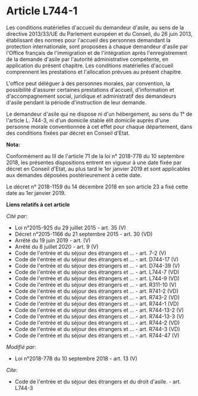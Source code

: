# Article L744-1

Les conditions matérielles d'accueil du demandeur d'asile, au sens de la directive 2013/33/UE du Parlement européen et du
Conseil, du 26 juin 2013, établissant des normes pour l'accueil des personnes demandant la protection internationale, sont
proposées à chaque demandeur d'asile par l'Office français de l'immigration et de l'intégration après l'enregistrement de la
demande d'asile par l'autorité administrative compétente, en application du présent chapitre. Les conditions matérielles
d'accueil comprennent les prestations et l'allocation prévues au présent chapitre.

L'office peut déléguer à des personnes morales, par convention, la possibilité d'assurer certaines prestations d'accueil,
d'information et d'accompagnement social, juridique et administratif des demandeurs d'asile pendant la période d'instruction
de leur demande.

Le demandeur d'asile qui ne dispose ni d'un hébergement, au sens du 1° de l'article L. 744-3, ni d'un domicile stable élit
domicile auprès d'une personne morale conventionnée à cet effet pour chaque département, dans des conditions fixées par
décret en Conseil d'Etat.

**Nota:**

Conformément au III de l'article 71 de la loi n° 2018-778 du 10 septembre 2018, les présentes dispositions entrent en vigueur
à une date fixée par décret en Conseil d'Etat, au plus tard le 1er janvier 2019 et sont applicables aux demandes déposées
postérieurement à cette date.

Le décret n° 2018-1159 du 14 décembre 2018 en son article 23 a fixé cette date au 1er janvier 2019.

**Liens relatifs à cet article**

_Cité par_:

  - Loi n°2015-925 du 29 juillet 2015 - art. 35 (V)
  - Décret n°2015-1166 du 21 septembre 2015 - art. 30 (VD)
  - Arrêté du 19 juin 2019 - art. (V)
  - Arrêté du 8 juillet 2020 - art. 9 (V)
  - Code de l'entrée et du séjour des étrangers et ... - art. 7-2 (V)
  - Code de l'entrée et du séjour des étrangers et ... - art. D744-17 (V)
  - Code de l'entrée et du séjour des étrangers et ... - art. D744-39 (V)
  - Code de l'entrée et du séjour des étrangers et ... - art. L744-7 (VD)
  - Code de l'entrée et du séjour des étrangers et ... - art. L744-9 (VD)
  - Code de l'entrée et du séjour des étrangers et ... - art. R311-10 (V)
  - Code de l'entrée et du séjour des étrangers et ... - art. R741-2 (VD)
  - Code de l'entrée et du séjour des étrangers et ... - art. R743-2 (VD)
  - Code de l'entrée et du séjour des étrangers et ... - art. R744-1 (VD)
  - Code de l'entrée et du séjour des étrangers et ... - art. R744-13-2 (V)
  - Code de l'entrée et du séjour des étrangers et ... - art. R744-13-3 (V)
  - Code de l'entrée et du séjour des étrangers et ... - art. R744-2 (VD)
  - Code de l'entrée et du séjour des étrangers et ... - art. R744-3 (VD)
  - Code de l'entrée et du séjour des étrangers et ... - art. R744-47 (V)

_Modifié par_:

  - Loi n°2018-778 du 10 septembre 2018 - art. 13 (V)

_Cite_:

  - Code de l'entrée et du séjour des étrangers et du droit d'asile. - art. L744-3
